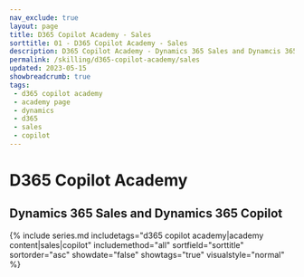 ```yaml
---
nav_exclude: true
layout: page
title: D365 Copilot Academy - Sales
sorttitle: 01 - D365 Copilot Academy - Sales
description: D365 Copilot Academy - Dynamics 365 Sales and Dynamcis 365 Copilot
permalink: /skilling/d365-copilot-academy/sales
updated: 2023-05-15
showbreadcrumb: true
tags: 
 - d365 copilot academy
 - academy page
 - dynamics
 - d365
 - sales
 - copilot
---
```


# D365 Copilot Academy

## Dynamics 365 Sales and Dynamics 365 Copilot

{% include series.md 
    includetags="d365 copilot academy|academy content|sales|copilot" 
    includemethod="all" 
    sortfield="sorttitle" sortorder="asc" showdate="false" showtags="true" 
    visualstyle="normal"
%}
